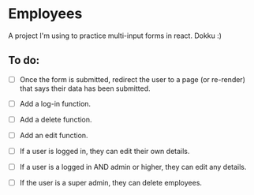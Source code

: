 # Employees

A project I'm using to practice multi-input forms in react. Dokku :)

## To do:
- [ ] Once the form is submitted, redirect the user to a page (or re-render) that says their data has been submitted.
- [ ] Add a log-in function.
- [ ] Add a delete function.
- [ ] Add an edit function.

- [ ] If a user is logged in, they can edit their own details.
- [ ] If a user is a logged in AND admin or higher, they can edit any details.
- [ ] If the user is a super admin, they can delete employees.